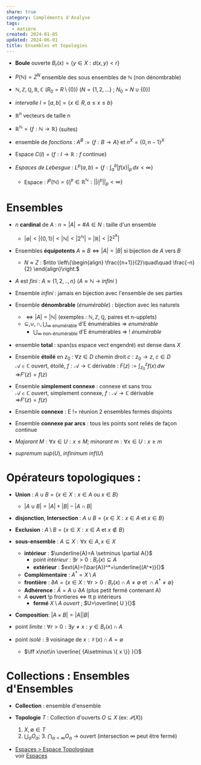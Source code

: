 ```yaml
---  
share: true  
category: Compléments d'Analyse  
tags:  
  - matière  
created: 2024-01-05  
updated: 2024-06-01  
title: Ensembles et topologies  
---  
```

  
- **Boule** ouverte $B_{r}(x)=\{ y\in X:d(x,y)<r \}{}$  
  
- $P(\mathbb{N})=Z^N{}$ ensemble des sous ensembles de $\mathbb{N}{}$ (non dénombrable)  
  
- $\mathbb{N,Z,Q,R,C}{}$  ($R_{0}=R\setminus \{ 0 \}{}$) ($N = \{ 1,2,\dots \}{}$ ; $N_{0}=N\cup \{ 0 \}$)  
  
- *intervalle* $I=[a,b]=\{ x\in R,a\leq x\leq b \}{}$  
  
- $\mathbb{R}^n{}$ vecteurs de taille n  
  
- $\mathbb{R}^\mathbb{N}{}=\{ f:\mathbb{N}\to \mathbb{R} \}$ (suites)  
  
- ensemble de *fonctions* : $A^B{}:=\{ f:B\to A \}$ et $n^X=\{ 0,n-1 \}^X{}$  
  
- Espace $C(I)=\{ f:I\to \mathbb{R}: f \text{ continue} \}{}$  
  
- *Espaces de Lebesgue* : $L^p(a,b)=\left\{  f: \int_{a}^{b}  \lvert f(x)  \rvert_{p}\, dx<\infty  \right\}{}$  
	- Espace :  $l^{p}(\mathbb{N})=\left\{ l_{i}^p\in \mathbb{R}^\mathbb{N}:| | l_{i}^p| |_{p}<\infty  \right\}{}$   
# Ensembles  
  
- $n$ **cardinal** de $A$ : $n=|A|=\#A \in N$ : taille d'un ensemble  
	- $|\emptyset |<|\{ 0,1 \}|<|\mathbb{N}|<|2^\mathbb{N}|=|\mathbb{R}|<|2^{2^\mathbb{R}}|{}$  
  
- Ensembles **équipotents** $A \approx B \iff |A|=|B|$ si bijection de $A$ vers $B$   
	- $N\approx Z$ : $n\to \left\{\begin{align} \frac{{n+1}}{2}\quad\quad \frac{-n}{2} \end{align}\right.$  
  
- $A$ est *fini* : $A \approx \{ 1,2,..,n \}$ ($A\approx \mathbb{N}$ → *infini*  )  
  
- Ensemble *infini* : jamais en bijection avec l'ensemble de ses parties  
  
- Ensemble **dénombrable** (*énumérable*) : bijection avec les naturels  
	- $\iff |A|=|\mathbb{N}|{}$  (exemples :  $\mathbb{N}, \mathbb{Z}, \mathbb{Q}{}$, paires et n-upplets)  
	- $\subseteq, \cup, \cap, \bigcup_{\infty \text{ enumérable}} {}$ d'E énumérables ⇒ *enumérable*  
		- $\bigcup_{\infty \text{ non-énumérable}}$ d'E énumérables ⇒ ! *énumérable*  
  
- ensemble **total** : span(ss espace vect engendré) est dense dans $X{}$  
  
- Ensemble **étoilé** en $z_{0}$ : $\forall z\in D$ chemin droit $c:z_{0}\to z$, $c\in D$  
	$\mathcal{A}\in \mathbb{C}$ ouvert, étoilé, $f:\mathcal{A}\to \mathbb{C}$ dérivable : $F(z):=\int_{z_{0}}^{z} f(x) \, dw$  
		⇒$F'(z)=f(z)$  
  
- Ensemble **simplement connexe** : connexe et sans trou  
	$\mathcal{A}\in \mathbb{C}$ ouvert, simplement connexe, $f:\mathcal{A}\to \mathbb{C}$ dérivable  
		⇒$F'(z)=f(z)$  
  
- Ensemble **connexe** : E != réunion 2 ensembles fermés disjoints  
  
- Ensemble **connexe par arcs** : tous les points sont reliés de façon continue  
  
- *Majorant* $M:\forall x\in U:x\leq M{}$; *minorant* $m:\forall x\in U:x\geq m{}$  
  
- *supremum* $sup(U){}$, *infinimum* $inf(U){}$  
# Opérateurs topologiques :  
  
- **Union** : $A\cup B=\{ x\in X:x \in A \text{ ou } x \in B \}{}$  
	- $|A \cup B|=|A|+|B| - |A \cap B|$  
  
- **disjonction**, **Intersection** :  $A\cup B=\{ x\in X:x \in A \text{ et } x \in B \}{}$  
  
- **Exclusion** :  $A\setminus B=\{ x\in X:x \in A \text{ et } x \not\in B \}{}$  
  
- **sous-ensemble** : $A\subseteq X:\forall x \in A,x\in X{}$  
	- **intérieur** : $\underline{A}=A \setminus \partial A{}$  
		- point *intérieur* : $\exists r>0:B_{r}(x)\subseteq A{}$  
		- **extérieur** : $ext(A)=(\bar{A})^*=\underline{(A^*)}{}$  
	- **Complémentaire** : $A^*=X \setminus A{}$  
	- **frontière** : $\partial A=\{ x \in  X: \forall r > 0:B_{r}(x) \cap A\not=\emptyset \text{ et } \cap A^{*} \not=\emptyset  \}{}$  
	- **Adhérence** : $\bar{A}=A\cup \partial A{}$ (plus petit fermé contenant A)  
	- $A{}$ **ouvert** !p frontieres ⇔ tt p intérieurs   
		- **fermé** $X\setminus A{}$ *ouvert* ; $U=\overline{ U }{}$  
  
- **Composition**: $|A\times B|=|A||B|$  
  
- point *limite* : $\forall r>0: \exists y\neq x: y\in B_{r}(x)\cap A{}$  
  
- point *isolé* : $\exists{}$ voisinage de $x:\mathcal{V}(x)\cap A=\emptyset {}$  
	- $\iff x\not\in \overline{ {A\setminus \{ x \}} }{}$  
# Collections : Ensembles d'Ensembles  
  
- **Collection** : ensemble d'ensemble  
  
- **Topologie** $T{}$ : Collection d'ouverts $O\subseteq X{}$ (ex: $\mathcal{P}(X){}$)  
	1. $X,\emptyset \in T{}$  
	2. $\bigcup_{\alpha} O_{\alpha}{}$; 3. $\bigcap_{\alpha<\infty} O_{\alpha}{}$  → ouvert (intersection $\infty{}$ peut être fermé)  
  
- [Espaces > Espace Topologique](Espaces.md#Espace%20Topologique)  
voir [Espaces](Espaces.md)   
